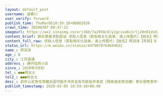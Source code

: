 ```yaml
---
layout: default_post
username: 溪慕川
user_verify: forward
publish_time: ThuMar0510:59:10+08002020
crawl_time: 20200307-00:47:22
imageurl: https://wx2.sinaimg.cn/orj360/7a2958c6ly1gciva6v1rlj20n01dsh2q.jpg,https://wx1.sinaimg.cn/orj360/7a2958c6ly1gciva7hxmyj21hc0u0qht.jpg,https://wx1.sinaimg.cn/orj360/7a2958c6ly1gciva6g26lj20u01hcjzs.jpg
content_brief: 肺炎患者求助超话 求助人信息（若有相关化验单，请上传图片）【姓名】蒋润泽【年龄】8【所在城市】江苏南通【所在小区、社区】通州佳苑小区【患病时间】2020年3月初【联系方式】177 2164 4039 蒋女士【其他紧急联系人】●●● 徐女士【病情描述】 初步认定 急性骨髓炎 因可能手术 并 ...全文
content_full_raw: 求助人信息（若有相关化验单，请上传图片）【姓名】蒋润泽【年龄】8【所在城市】江苏南通【所在小区、社区】通州佳苑小区【患病时间】2020年3月初【联系方式】●●●蒋女士【其他紧急联系人】●●●徐女士【病情描述】初步认定急性骨髓炎因可能手术并且有可能有并发症（残疾或发育迟缓）家长很焦急毕竟孩子还很小因特殊时期以及地域较小求助广大网友能否推荐更好的医院或者医生最好是周边城市（比如上海南京等）万分感激南通
status_url: https://m.weibo.cn/status/4479070764644832
name_: 蒋润泽
age_: 8
city_: 江苏南通
address_: 通州佳苑小区
since_: 2020年3月初
tel_: ●●●蒋女士
tel2_: ●●●徐女士
desc_: 初步认定急性骨髓炎因可能手术并且有可能有并发症（残疾或发育迟缓）家长很焦急毕竟孩子还很小因特殊时期以及地域较小求助广大网友能否推荐更好的医院或者医生最好是周边城市（比如上海南京等）万分感激南通
publish_timestamp: 2020-03-05 10:59:10+08:00
---
```

